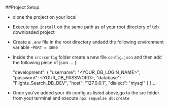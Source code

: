 ##Project Setup

- clone the project on your local
- Execute `npm install` on the same path as of your root directory of teh downloaded project
- Create a `.env` file in the root directory andadd the following environment variable
    -`PORT = 3000`
- Inside the `src/config` folder create a new file `config.json` and then add the following piece of json
... 
{

  "development": {
    "username": "<YOUR_DB_LOGIN_NAME>",
    "password": <YOUR_DB_PASSWORD>,
    "database": "Flights_Search_DB_DEV",
    "host": "127.0.0.1",
    "dialect": "mysql"
    }
}
...

- Once you've added your db config as listed above,go to the src folder from yout terminal and execute `npx sequelze db:create` 